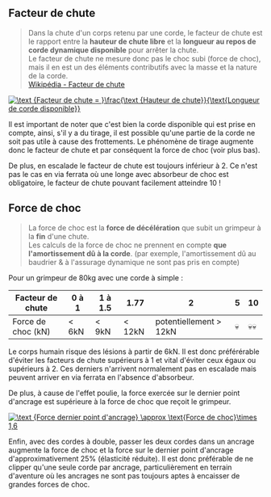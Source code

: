 ## Facteur de chute
  
  > Dans la chute d'un corps retenu par une corde, le facteur de chute est le rapport entre la **hauteur de chute libre** et la **longueur au repos de corde dynamique disponible** pour arrêter la chute.  
  > Le facteur de chute ne mesure donc pas le choc subi (force de choc), mais il en est un des éléments contributifs avec la masse et la nature de la corde.  
  > [Wikipédia - Facteur de chute](https://fr.wikipedia.org/wiki/Facteur_chute)

  <a href="https://www.codecogs.com/eqnedit.php?latex=\text&space;{Facteur&space;de&space;chute&space;=&space;}\frac{\text&space;{Hauteur&space;de&space;chute}}{\text{Longueur&space;de&space;corde&space;disponible}}" target="_blank"><img src="https://latex.codecogs.com/gif.latex?\text&space;{Facteur&space;de&space;chute&space;=&space;}\frac{\text&space;{Hauteur&space;de&space;chute}}{\text{Longueur&space;de&space;corde&space;disponible}}" title="\text {Facteur de chute = }\frac{\text {Hauteur de chute}}{\text{Longueur de corde disponible}}" /></a>

Il est important de noter que c'est bien la corde disponible qui est prise en compte, ainsi, s'il y a du tirage, il est possible qu'une partie de la corde ne soit pas utile à cause des frottements. Le phénomène de tirage augmente donc le facteur de chute et par conséquent la force de choc (voir plus bas).

De plus, en escalade le facteur de chute est toujours inférieur à 2. Ce n'est pas le cas en via ferrata où une longe avec absorbeur de choc est obligatoire, le facteur de chute pouvant facilement atteindre 10 !

## Force de choc

> La force de choc est la **force de décélération** que subit un grimpeur à la **fin** d'une chute.  
> Les calculs de la force de choc ne prennent en compte **que l'amortissement dû à la corde**. (par exemple, l'amortissement dû au baudrier & à l'assurage dynamique ne sont pas pris en compte)

Pour un grimpeur de 80kg avec une corde à simple :

| Facteur de chute                          |  0 à 1  |  1 à 1.5  | 1.77 | 2   | 5    | 10   |
|-------------------------------------------|-------|-------|-------|-----|------|-----|
| Force de choc (kN)                        | < 6kN | < 9kN | < 12kN | potentiellement > 12kN |  :skull:  | :skull::skull: |

Le corps humain risque des lésions à partir de 6kN. Il est donc préférérable d'éviter les facteurs de chute supérieurs à 1 et vital d'éviter ceux égaux ou supérieurs à 2. Ces derniers n'arrivent normalement pas en escalade mais peuvent arriver en via ferrata en l'absence d'absorbeur.

De plus, à cause de l'effet poulie, la force exercée sur le dernier point d'ancrage est supérieure à la force de choc que reçoit le grimpeur.

<a href="https://www.codecogs.com/eqnedit.php?latex=\text&space;{Force&space;dernier&space;point&space;d'ancrage}&space;\approx&space;\text{Force&space;de&space;choc}\times&space;1,6" target="_blank"><img src="https://latex.codecogs.com/gif.latex?\text&space;{Force&space;dernier&space;point&space;d'ancrage}&space;\approx&space;\text{Force&space;de&space;choc}\times&space;1,6" title="\text {Force dernier point d'ancrage} \approx \text{Force de choc}\times 1,6" /></a>

Enfin, avec des cordes à double, passer les deux cordes dans un ancrage augmente la force de choc et la force sur le dernier point d'ancrage d'approximativement 25% (élasticité réduite). Il est donc préférable de ne clipper qu'une seule corde par ancrage, particulièrement en terrain d'aventure où les ancrages ne sont pas toujours aptes à encaisser de grandes forces de choc.
